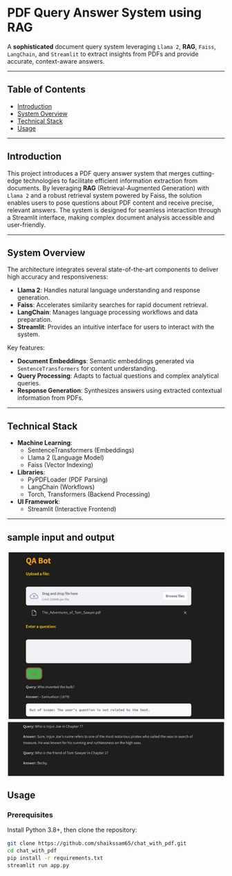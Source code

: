 # PDF Query Answer System using RAG  



A **sophisticated** document query system leveraging `Llama 2`, **RAG**, `Faiss`, `LangChain`, and `Streamlit` to extract insights from PDFs and provide accurate, context-aware answers.

---

## Table of Contents  
  * [Introduction](#introduction)
  * [System Overview](#system-overview)
  * [Technical Stack](#technical-stack)
  * [Usage](#usage)
 
---

## Introduction
This project introduces a PDF query answer system that merges cutting-edge technologies to facilitate efficient information extraction from documents. By leveraging **RAG** (Retrieval-Augmented Generation) with `Llama 2` and a robust retrieval system powered by Faiss, the solution enables users to pose questions about PDF content and receive precise, relevant answers. The system is designed for seamless interaction through a Streamlit interface, making complex document analysis accessible and user-friendly.

---

## System Overview
The architecture integrates several state-of-the-art components to deliver high accuracy and responsiveness:
* **Llama 2**: Handles natural language understanding and response generation.
* **Faiss**: Accelerates similarity searches for rapid document retrieval.
* **LangChain**: Manages language processing workflows and data preparation.
* **Streamlit**: Provides an intuitive interface for users to interact with the system.

Key features:
  * **Document Embeddings**: Semantic embeddings generated via `SentenceTransformers` for content understanding.
  * **Query Processing**: Adapts to factual questions and complex analytical queries.
  * **Response Generation**: Synthesizes answers using extracted contextual information from PDFs.

---

## Technical Stack
  * **Machine Learning**:  
    * SentenceTransformers (Embeddings)
    * Llama 2 (Language Model)
    * Faiss (Vector Indexing)
  * **Libraries**:  
    * PyPDFLoader (PDF Parsing)
    * LangChain (Workflows)
    * Torch, Transformers (Backend Processing)
  * **UI Framework**:  
    * Streamlit (Interactive Frontend)

---
## sample input and output
![Query Example](Chat_pdf/example_1.png)
![Query Example](Chat_pdf/example_2.png)
## Usage
### Prerequisites
Install Python 3.8+, then clone the repository:
```bash
git clone https://github.com/shaikssam65/chat_with_pdf.git
cd chat_with_pdf
pip install -r requirements.txt
streamlit run app.py
